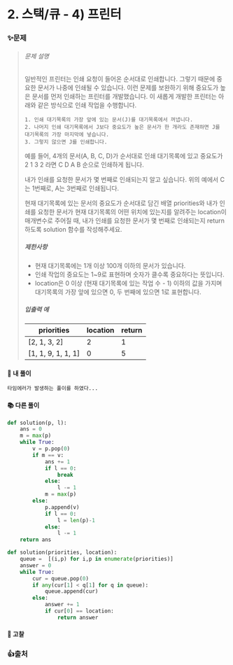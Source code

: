 # 2. 스택/큐 - 4) 프린터

### ✨문제

> ###### 문제 설명
>
> 일반적인 프린터는 인쇄 요청이 들어온 순서대로 인쇄합니다. 그렇기 때문에 중요한 문서가 나중에 인쇄될 수 있습니다. 이런 문제를 보완하기 위해 중요도가 높은 문서를 먼저 인쇄하는 프린터를 개발했습니다. 이 새롭게 개발한 프린터는 아래와 같은 방식으로 인쇄 작업을 수행합니다.
>
> ```
> 1. 인쇄 대기목록의 가장 앞에 있는 문서(J)를 대기목록에서 꺼냅니다.
> 2. 나머지 인쇄 대기목록에서 J보다 중요도가 높은 문서가 한 개라도 존재하면 J를 대기목록의 가장 마지막에 넣습니다.
> 3. 그렇지 않으면 J를 인쇄합니다.
> ```
>
> 예를 들어, 4개의 문서(A, B, C, D)가 순서대로 인쇄 대기목록에 있고 중요도가 2 1 3 2 라면 C D A B 순으로 인쇄하게 됩니다.
>
> 내가 인쇄를 요청한 문서가 몇 번째로 인쇄되는지 알고 싶습니다. 위의 예에서 C는 1번째로, A는 3번째로 인쇄됩니다.
>
> 현재 대기목록에 있는 문서의 중요도가 순서대로 담긴 배열 priorities와 내가 인쇄를 요청한 문서가 현재 대기목록의 어떤 위치에 있는지를 알려주는 location이 매개변수로 주어질 때, 내가 인쇄를 요청한 문서가 몇 번째로 인쇄되는지 return 하도록 solution 함수를 작성해주세요.
>
> ##### 제한사항
>
> - 현재 대기목록에는 1개 이상 100개 이하의 문서가 있습니다.
> - 인쇄 작업의 중요도는 1~9로 표현하며 숫자가 클수록 중요하다는 뜻입니다.
> - location은 0 이상 (현재 대기목록에 있는 작업 수 - 1) 이하의 값을 가지며 대기목록의 가장 앞에 있으면 0, 두 번째에 있으면 1로 표현합니다.
>
> ##### 입출력 예
>
> | priorities         | location | return |
> | ------------------ | -------- | ------ |
> | [2, 1, 3, 2]       | 2        | 1      |
> | [1, 1, 9, 1, 1, 1] | 0        | 5      |



#### 🎈 내 풀이

```python
타임에러가 발생하는 풀이를 하였다...
```





#### **📚 다른 풀이** 

```python
def solution(p, l):
    ans = 0
    m = max(p)
    while True:
        v = p.pop(0)
        if m == v:
            ans += 1
            if l == 0:
                break
            else:
                l -= 1
            m = max(p)
        else:
            p.append(v)
            if l == 0:
                l = len(p)-1
            else:
                l -= 1
    return ans
```

```python
def solution(priorities, location):
    queue =  [(i,p) for i,p in enumerate(priorities)]
    answer = 0
    while True:
        cur = queue.pop(0)
        if any(cur[1] < q[1] for q in queue):
            queue.append(cur)
        else:
            answer += 1
            if cur[0] == location:
                return answer
```







#### **🧨 고찰**



### 👍출처